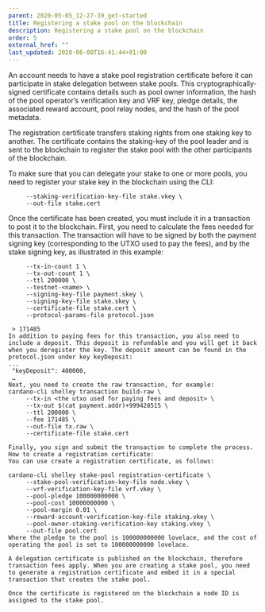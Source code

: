 ```yaml
---
parent: 2020-05-05_12-27-39_get-started
title: Registering a stake pool on the blockchain
description: Registering a stake pool on the blockchain
order: 5
external_href: ""
last_updated: 2020-06-08T16:41:44+01:00
---
```

An account needs to have a stake pool registration certificate before it can participate in stake delegation between stake pools. This cryptographically-signed certificate contains details such as pool owner information, the hash of the pool operator’s verification key and VRF key, pledge details, the associated reward account, pool relay nodes, and the hash of the pool metadata. 

The registration certificate transfers staking rights from one staking key to another. The certificate contains the staking-key of the pool leader and is sent to the blockchain to register the stake pool with the other participants of the blockchain. 

To make sure that you can delegate your stake to one or more pools, you need to register your stake key in the blockchain using the CLI:

```cardano-cli shelley stake-address registration-certificate \
     --staking-verification-key-file stake.vkey \
     --out-file stake.cert```

Once the certificate has been created, you must include it in a transaction to post it to the blockchain. First, you need to calculate the fees needed for this transaction. The transaction will have to be signed by both the payment signing key (corresponding to the UTXO used to pay the fees), and by the stake signing key, as illustrated in this example:
```cardano-cli shelley transaction calculate-min-fee \
     --tx-in-count 1 \
     --tx-out-count 1 \
     --ttl 200000 \
     --testnet-<name> \
     --signing-key-file payment.skey \
     --signing-key-file stake.skey \
     --certificate-file stake.cert \
     --protocol-params-file protocol.json

 > 171485
In addition to paying fees for this transaction, you also need to include a deposit. This deposit is refundable and you will get it back when you deregister the key. The deposit amount can be found in the protocol.json under key keyDeposit:
...
 "keyDeposit": 400000,
 …
Next, you need to create the raw transaction, for example:
cardano-cli shelley transaction build-raw \
     --tx-in <the utxo used for paying fees and deposit> \
     --tx-out $(cat payment.addr)+999428515 \
     --ttl 200000 \
     --fee 171485 \
     --out-file tx.raw \
     --certificate-file stake.cert

Finally, you sign and submit the transaction to complete the process. 
How to create a registration certificate:
You can use create a registration certificate, as follows:

cardano-cli shelley stake-pool registration-certificate \
     --stake-pool-verification-key-file node.vkey \ 
     --vrf-verification-key-file vrf.vkey \
     --pool-pledge 100000000000 \
     --pool-cost 10000000000 \
     --pool-margin 0.01 \
     --reward-account-verification-key-file staking.vkey \
     --pool-owner-staking-verification-key staking.vkey \
     --out-file pool.cert
Where the pledge to the pool is 100000000000 lovelace, and the cost of operating the pool is set to 100000000000 lovelace.

A delegation certificate is published on the blockchain, therefore transaction fees apply. When you are creating a stake pool, you need to generate a registration certificate and embed it in a special transaction that creates the stake pool.  

Once the certificate is registered on the blockchain a node ID is assigned to the stake pool. 
